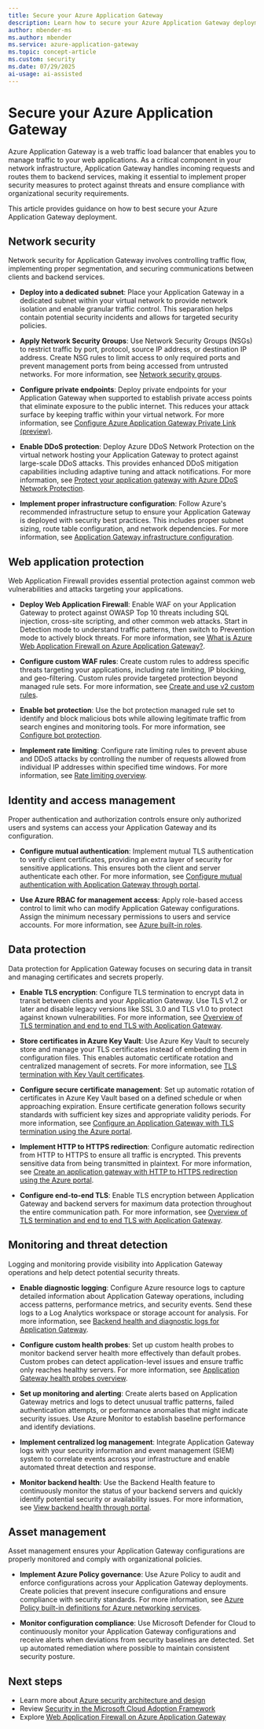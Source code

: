 ```yaml
---
title: Secure your Azure Application Gateway
description: Learn how to secure your Azure Application Gateway deployment with network controls, proper configuration, and monitoring best practices.
author: mbender-ms
ms.author: mbender
ms.service: azure-application-gateway
ms.topic: concept-article
ms.custom: security
ms.date: 07/29/2025
ai-usage: ai-assisted
---
```


# Secure your Azure Application Gateway

Azure Application Gateway is a web traffic load balancer that enables you to manage traffic to your web applications. As a critical component in your network infrastructure, Application Gateway handles incoming requests and routes them to backend services, making it essential to implement proper security measures to protect against threats and ensure compliance with organizational security requirements.

This article provides guidance on how to best secure your Azure Application Gateway deployment.

## Network security

Network security for Application Gateway involves controlling traffic flow, implementing proper segmentation, and securing communications between clients and backend services.

* **Deploy into a dedicated subnet**: Place your Application Gateway in a dedicated subnet within your virtual network to provide network isolation and enable granular traffic control. This separation helps contain potential security incidents and allows for targeted security policies.

* **Apply Network Security Groups**: Use Network Security Groups (NSGs) to restrict traffic by port, protocol, source IP address, or destination IP address. Create NSG rules to limit access to only required ports and prevent management ports from being accessed from untrusted networks. For more information, see [Network security groups](./configuration-infrastructure.md#network-security-groups).

* **Configure private endpoints**: Deploy private endpoints for your Application Gateway when supported to establish private access points that eliminate exposure to the public internet. This reduces your attack surface by keeping traffic within your virtual network. For more information, see [Configure Azure Application Gateway Private Link (preview)](./private-link-configure.md?tabs=portal).

* **Enable DDoS protection**: Deploy Azure DDoS Network Protection on the virtual network hosting your Application Gateway to protect against large-scale DDoS attacks. This provides enhanced DDoS mitigation capabilities including adaptive tuning and attack notifications. For more information, see [Protect your application gateway with Azure DDoS Network Protection](./tutorial-protect-application-gateway-ddos.md).

* **Implement proper infrastructure configuration**: Follow Azure's recommended infrastructure setup to ensure your Application Gateway is deployed with security best practices. This includes proper subnet sizing, route table configuration, and network dependencies. For more information, see [Application Gateway infrastructure configuration](./configuration-infrastructure.md).

## Web application protection

Web Application Firewall provides essential protection against common web vulnerabilities and attacks targeting your applications.

* **Deploy Web Application Firewall**: Enable WAF on your Application Gateway to protect against OWASP Top 10 threats including SQL injection, cross-site scripting, and other common web attacks. Start in Detection mode to understand traffic patterns, then switch to Prevention mode to actively block threats. For more information, see [What is Azure Web Application Firewall on Azure Application Gateway?](/azure/web-application-firewall/ag/ag-overview).

* **Configure custom WAF rules**: Create custom rules to address specific threats targeting your applications, including rate limiting, IP blocking, and geo-filtering. Custom rules provide targeted protection beyond managed rule sets. For more information, see [Create and use v2 custom rules](/azure/web-application-firewall/ag/create-custom-waf-rules).

* **Enable bot protection**: Use the bot protection managed rule set to identify and block malicious bots while allowing legitimate traffic from search engines and monitoring tools. For more information, see [Configure bot protection](/azure/web-application-firewall/ag/bot-protection.md).

* **Implement rate limiting**: Configure rate limiting rules to prevent abuse and DDoS attacks by controlling the number of requests allowed from individual IP addresses within specified time windows. For more information, see [Rate limiting overview](/azure/web-application-firewall/ag/rate-limiting-overview.md).

## Identity and access management

Proper authentication and authorization controls ensure only authorized users and systems can access your Application Gateway and its configuration.

* **Configure mutual authentication**: Implement mutual TLS authentication to verify client certificates, providing an extra layer of security for sensitive applications. This ensures both the client and server authenticate each other. For more information, see [Configure mutual authentication with Application Gateway through portal](./mutual-authentication-portal.md).

* **Use Azure RBAC for management access**: Apply role-based access control to limit who can modify Application Gateway configurations. Assign the minimum necessary permissions to users and service accounts. For more information, see [Azure built-in roles](/azure/role-based-access-control/built-in-roles).

## Data protection

Data protection for Application Gateway focuses on securing data in transit and managing certificates and secrets properly.

* **Enable TLS encryption**: Configure TLS termination to encrypt data in transit between clients and your Application Gateway. Use TLS v1.2 or later and disable legacy versions like SSL 3.0 and TLS v1.0 to protect against known vulnerabilities. For more information, see [Overview of TLS termination and end to end TLS with Application Gateway](./ssl-overview.md).

* **Store certificates in Azure Key Vault**: Use Azure Key Vault to securely store and manage your TLS certificates instead of embedding them in configuration files. This enables automatic certificate rotation and centralized management of secrets. For more information, see [TLS termination with Key Vault certificates](./key-vault-certs.md).

* **Configure secure certificate management**: Set up automatic rotation of certificates in Azure Key Vault based on a defined schedule or when approaching expiration. Ensure certificate generation follows security standards with sufficient key sizes and appropriate validity periods. For more information, see [Configure an Application Gateway with TLS termination using the Azure portal](./create-ssl-portal.md#configuration-tab).

* **Implement HTTP to HTTPS redirection**: Configure automatic redirection from HTTP to HTTPS to ensure all traffic is encrypted. This prevents sensitive data from being transmitted in plaintext. For more information, see [Create an application gateway with HTTP to HTTPS redirection using the Azure portal](./redirect-http-to-https-portal.md).

* **Configure end-to-end TLS**: Enable TLS encryption between Application Gateway and backend servers for maximum data protection throughout the entire communication path. For more information, see [Overview of TLS termination and end to end TLS with Application Gateway](./ssl-overview.md).

## Monitoring and threat detection

Logging and monitoring provide visibility into Application Gateway operations and help detect potential security threats.

* **Enable diagnostic logging**: Configure Azure resource logs to capture detailed information about Application Gateway operations, including access patterns, performance metrics, and security events. Send these logs to a Log Analytics workspace or storage account for analysis. For more information, see [Backend health and diagnostic logs for Application Gateway](./application-gateway-diagnostics.md).

* **Configure custom health probes**: Set up custom health probes to monitor backend server health more effectively than default probes. Custom probes can detect application-level issues and ensure traffic only reaches healthy servers. For more information, see [Application Gateway health probes overview](./application-gateway-probe-overview.md).

* **Set up monitoring and alerting**: Create alerts based on Application Gateway metrics and logs to detect unusual traffic patterns, failed authentication attempts, or performance anomalies that might indicate security issues. Use Azure Monitor to establish baseline performance and identify deviations.

* **Implement centralized log management**: Integrate Application Gateway logs with your security information and event management (SIEM) system to correlate events across your infrastructure and enable automated threat detection and response.

* **Monitor backend health**: Use the Backend Health feature to continuously monitor the status of your backend servers and quickly identify potential security or availability issues. For more information, see [View backend health through portal](./application-gateway-backend-health.md).

## Asset management

Asset management ensures your Application Gateway configurations are properly monitored and comply with organizational policies.

* **Implement Azure Policy governance**: Use Azure Policy to audit and enforce configurations across your Application Gateway deployments. Create policies that prevent insecure configurations and ensure compliance with security standards. For more information, see [Azure Policy built-in definitions for Azure networking services](/azure/networking/policy-reference).

* **Monitor configuration compliance**: Use Microsoft Defender for Cloud to continuously monitor your Application Gateway configurations and receive alerts when deviations from security baselines are detected. Set up automated remediation where possible to maintain consistent security posture.

## Next steps

- Learn more about [Azure security architecture and design](/azure/well-architected/security/)
- Review [Security in the Microsoft Cloud Adoption Framework](/azure/cloud-adoption-framework/secure/overview)
- Explore [Web Application Firewall on Azure Application Gateway](/azure/web-application-firewall/ag/ag-overview)